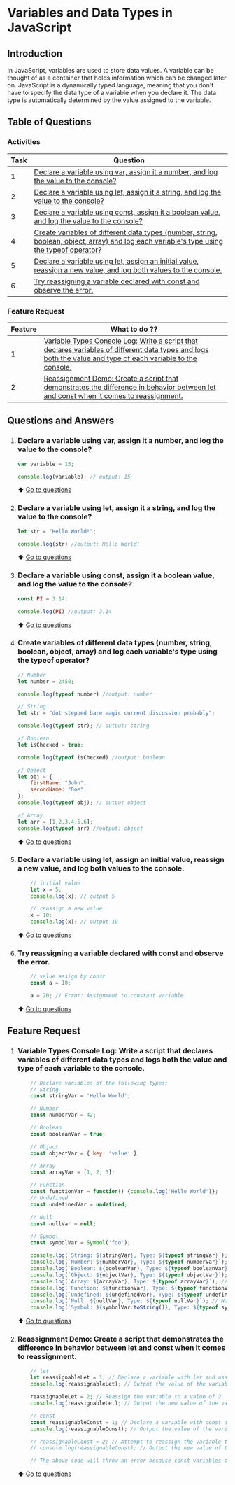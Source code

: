 # Variables and Data Types in JavaScript


## Introduction
In JavaScript, variables are used to store data values. A variable can be thought of as a container that holds information which can be changed later on. JavaScript is a dynamically typed language, meaning that you don't have to specify the data type of a variable when you declare it. The data type is automatically determined by the value assigned to the variable.

## Table of Questions

### Activities
| Task | Question |
|----------|-------------|
| 1 | [Declare a variable using var, assign it a number, and log the value to the console?](#declare-a-variable-using-var-assign-it-a-number-and-log-the-value-to-the-console) |
| 2 | [Declare a variable using let, assign it a string, and log the value to the console?](#declare-a-variable-using-let-assign-it-a-string-and-log-the-value-to-the-console) |
| 3 | [Declare a variable using const, assign it a boolean value, and log the value to the console?](#declare-a-variable-using-const-assign-it-a-boolean-value-and-log-the-value-to-the-console) |
| 4 | [Create variables of different data types (number, string, boolean, object, array) and log each variable's type using the typeof operator?](#create-variables-of-different-data-types-number-string-boolean-object-array-and-log-each-variables-type-using-the-typeof-operator) |
| 5 | [Declare a variable using let, assign an initial value, reassign a new value, and log both values to the console.](#declare-a-variable-using-let-assign-an-initial-value-reassign-a-new-value-and-log-both-values-to-the-console) |
| 6 | [Try reassigning a variable declared with const and observe the error.](#try-reassigning-a-variable-declared-with-const-and-observe-the-error) |

### Feature Request
| Feature | What to do ?? |
|-------------|----------------|
| 1 | [Variable Types Console Log: Write a script that declares variables of different data types and logs both the value and type of each variable to the console.](#variable-types-console-log-write-a-script-that-declares-variables-of-different-data-types-and-logs-both-the-value-and-type-of-each-variable-to-the-console) |
| 2 | [Reassignment Demo: Create a script that demonstrates the difference in behavior between let and const when it comes to reassignment.](#reassignment-demo-create-a-script-that-demonstrates-the-difference-in-behavior-between-let-and-const-when-it-comes-to-reassignment) |

## Questions and Answers

1. ### Declare a variable using var, assign it a number, and log the value to the console?
    ```javascript
    var variable = 15;

    console.log(variable); // output: 15
    ```

    ⬆️ [Go to questions](#table-of-questions)


2. ### Declare a variable using let, assign it a string, and log the value to the console?
    ```javascript
    let str = "Hello World!";

    console.log(str) //output: Hello World!
    ```

    ⬆️ [Go to questions](#table-of-questions)

3. ### Declare a variable using const, assign it a boolean value, and log the value to the console?
    ```javascript
    const PI = 3.14;

    console.log(PI) //output: 3.14
    ```

    ⬆️ [Go to questions](#table-of-questions)

4. ### Create variables of different data types (number, string, boolean, object, array) and log each variable's type using the typeof operator?
    ```javascript
    // Number
    let number = 2450;
    
    console.log(typeof number) //output: number

    // String
    let str = "dot stepped bare magic current discussion probably";

    console.log(typeof str); // output: string

    // Boolean
    let isChecked = true;

    console.log(typeof isChecked) //output: boolean

    // Object
    let obj = {
        firstName: "John",
        secondName: "Doe",
    };
    console.log(typeof obj); // output object

    // Array
    let arr = [1,2,3,4,5,6];
    console.log(typeof arr) //output: object
    ```


    ⬆️ [Go to questions](#table-of-questions)

5. ### Declare a variable using let, assign an initial value, reassign a new value, and log both values to the console.
    ```javascript
        // initial value
        let x = 5;
        console.log(x); // output 5

        // reassign a new value
        x = 10;
        console.log(x); // output 10

    ```

    ⬆️ [Go to questions](#table-of-questions)

6. ### Try reassigning a variable declared with const and observe the error.
    ``` javascript
        // value assign by const
        const a = 10;

        a = 20; // Error: Assignment to constant variable.

    ```

    ⬆️ [Go to questions](#table-of-questions)

## Feature Request

1. ### Variable Types Console Log: Write a script that declares variables of different data types and logs both the value and type of each variable to the console.
    ```javascript
        // Declare variables of the following types:
        // String
        const stringVar = 'Hello World';

        // Number
        const numberVar = 42;

        // Boolean
        const booleanVar = true;

        // Object
        const objectVar = { key: 'value' };

        // Array
        const arrayVar = [1, 2, 3];

        // Function
        const functionVar = function() {console.log('Hello World')};
        // Undefined
        const undefinedVar = undefined;

        // Null
        const nullVar = null;

        // Symbol
        const symbolVar = Symbol('foo');

        console.log(`String: ${stringVar}, Type: ${typeof stringVar}`); // String: Hello World, Type: string
        console.log(`Number: ${numberVar}, Type: ${typeof numberVar}`); // Number: 42, Type: number
        console.log(`Boolean: ${booleanVar}, Type: ${typeof booleanVar}`); // Boolean: true, Type: boolean
        console.log(`Object: ${objectVar}, Type: ${typeof objectVar}`); // Object: [object Object], Type: object
        console.log(`Array: ${arrayVar}, Type: ${typeof arrayVar}`); // Array: 1,2,3, Type: object
        console.log(`Function: ${functionVar}, Type: ${typeof functionVar}`); // Function: function() {console.log('Hello World')}, Type: function
        console.log(`Undefined: ${undefinedVar}, Type: ${typeof undefinedVar}`); // Undefined: undefined, Type: undefined
        console.log(`Null: ${nullVar}, Type: ${typeof nullVar}`); // Null: null, Type: object
        console.log(`Symbol: ${symbolVar.toString()}, Type: ${typeof symbolVar}`); // Symbol: Symbol(foo), Type: symbol


    ```

    ⬆️ [Go to questions](#table-of-questions)

2. ### Reassignment Demo: Create a script that demonstrates the difference in behavior between let and const when it comes to reassignment.
    ```javascript
        // let
        let reassignableLet = 1; // Declare a variable with let and assign it a value of 1
        console.log(reassignableLet); // Output the value of the variable

        reassignableLet = 2; // Reassign the variable to a value of 2
        console.log(reassignableLet); // Output the new value of the variable

        // const
        const reassignableConst = 1; // Declare a variable with const and assign it a value of 1
        console.log(reassignableConst); // Output the value of the variable

        // reassignableConst = 2; // Attempt to reassign the variable to a value of 2
        // console.log(reassignableConst); // Output the new value of the variable

        // The above code will throw an error because const variables cannot be reassigned. Uncommenting lines 14-15 will result in a TypeError.


    ```


    ⬆️ [Go to questions](#table-of-questions)


























